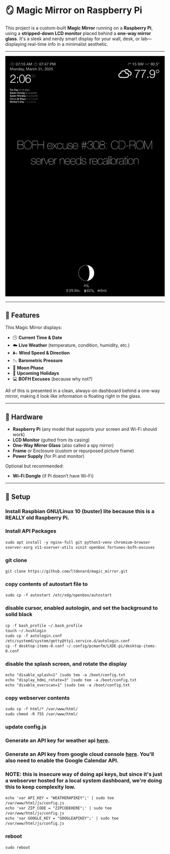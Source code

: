 # 🪞 Magic Mirror on Raspberry Pi

This project is a custom-built **Magic Mirror** running on a **Raspberry Pi**, using a **stripped-down LCD monitor** placed behind a **one-way mirror glass**. It's a sleek and nerdy smart display for your wall, desk, or lab—displaying real-time info in a minimalist aesthetic.

---

![Magic Mirror Screenshot](img/magic_mirror.png)

---

## 🧠 Features

This Magic Mirror displays:

- 🕒 **Current Time & Date**
- ☁️ **Live Weather** (temperature, condition, humidity, etc.)
- 🌬️ **Wind Speed & Direction**
- 📉 **Barometric Pressure**
- 🌙 **Moon Phase**
- 📅 **Upcoming Holidays**
- 💻 **BOFH Excuses** (because why not?)

All of this is presented in a clean, always-on dashboard behind a one-way mirror, making it look like information is floating right in the glass.

---

## 🧰 Hardware

- **Raspberry Pi** (any model that supports your screen and Wi-Fi should work)
- **LCD Monitor** (gutted from its casing)
- **One-Way Mirror Glass** (also called a spy mirror)
- **Frame** or Enclosure (custom or repurposed picture frame)
- **Power Supply** (for Pi and monitor)

Optional but recommended:
- **Wi-Fi Dongle** (if Pi doesn’t have Wi-Fi)

---

## 🔧 Setup

### Install Raspbian GNU/Linux 10 (buster) lite because this is a **REALLY** old Raspberry Pi.
### Install API Packages
```
sudo apt install -y nginx-full git python3-venv chromium-browser xserver-xorg x11-xserver-utils xinit openbox fortunes-bofh-excuses
```

### git clone
```
git clone https://github.com/ltdenard/magic_mirror.git
```

### copy contents of autostart file to 
```
sudo cp -f autostart /etc/xdg/openbox/autostart
```

### disable cursor, enabled autologin, and set the background to solid black
```
cp -f bash_profile ~/.bash_profile
touch ~/.hushlogin
sudo cp -f autologin.conf /etc/systemd/system/getty@tty1.service.d/autologin.conf
cp -f desktop-items-0.conf ~/.config/pcmanfm/LXDE-pi/desktop-items-0.conf
```

### disable the splash screen, and rotate the display
```
echo "disable_splash=1" |sudo tee -a /boot/config.txt
echo "display_hdmi_rotate=3" |sudo tee -a /boot/config.txt
echo "disable_overscan=1" |sudo tee -a /boot/config.txt
```
### copy webserver contents
```
sudo cp -f html/* /var/www/html/
sudo chmod -R 755 /var/www/html/
```

### update config.js
### Generate an API key for weather api [here](https://www.weatherapi.com/).
### Generate an API key from google cloud console [here](https://console.cloud.google.com). You'll also need to enable the Google Calendar API.
### NOTE: this is insecure way of doing api keys, but since it's just a webserver hosted for a local system dashboard, we're doing this to keep complexity low.
```
echo 'var API_KEY = "WEATHERAPIKEY";' | sudo tee /var/www/html/js/config.js
echo 'var ZIP_CODE = "ZIPCODEHERE";' | sudo tee /var/www/html/js/config.js
echo 'var GOOGLE_KEY = "GOOGLEAPIKEY";' | sudo tee /var/www/html/js/config.js
```

### reboot
```
sudo reboot
```